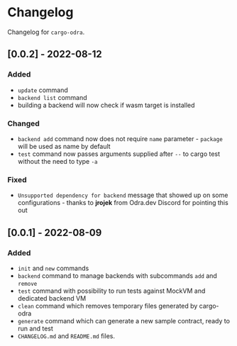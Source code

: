 # Changelog

Changelog for `cargo-odra`.

## [0.0.2] - 2022-08-12
### Added
- `update` command
- `backend list` command
- building a backend will now check if wasm target is installed

### Changed
- `backend add` command now does not require `name` parameter - `package`
will be used as name by default
- `test` command now passes arguments supplied after `--` to cargo test 
without the need to type `-a`

### Fixed
- `Unsupported dependency for backend` message that showed up on some
configurations - thanks to **jrojek** from Odra.dev Discord for pointing
this out

## [0.0.1] - 2022-08-09
### Added
- `init` and `new` commands
- `backend` command to manage backends with subcommands `add` and `remove`
- `test` command with possibility to run tests against MockVM and dedicated backend VM
- `clean` command which removes temporary files generated by cargo-odra
- `generate` command which can generate a new sample contract, ready to run and test
- `CHANGELOG.md` and `README.md` files.
